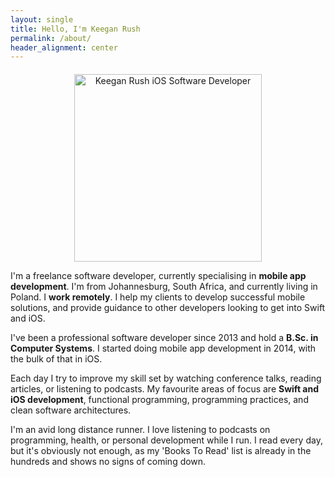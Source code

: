 ```yaml
---
layout: single
title: Hello, I'm Keegan Rush
permalink: /about/
header_alignment: center
---
```


<p style="margin-top:20px;text-align:center"><img alt="Keegan Rush iOS Software Developer" src="{{ site.url }}/assets/images/Keegan Rush Software Developer.png" height="300px" width="300px"/></p>

I'm a freelance software developer, currently specialising in **mobile app development**. I'm from Johannesburg, South Africa, and currently living in Poland. I **work remotely**. I help my clients to develop successful mobile solutions, and provide guidance to other developers looking to get into Swift and iOS.

I've been a professional software developer since 2013 and hold a **B.Sc. in Computer Systems**. I started doing mobile app development in 2014, with the bulk of that in iOS.

Each day I try to improve my skill set by watching conference talks, reading articles, or listening to podcasts. My favourite areas of focus are **Swift and iOS development**, functional programming, programming practices, and clean software architectures.

I'm an avid long distance runner. I love listening to podcasts on programming, health, or personal development while I run. I read every day, but it's obviously not enough, as my 'Books To Read' list is already in the hundreds and shows no signs of coming down.

